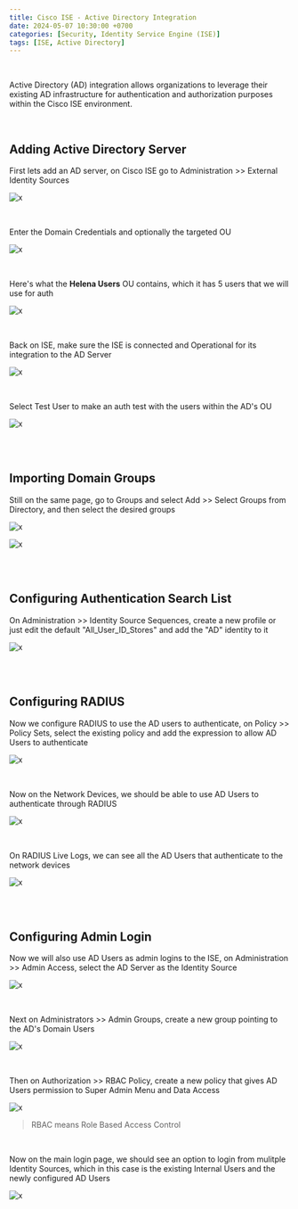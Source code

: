 ```yaml
---
title: Cisco ISE - Active Directory Integration
date: 2024-05-07 10:30:00 +0700
categories: [Security, Identity Service Engine (ISE)]
tags: [ISE, Active Directory]
---
```


<br>

Active Directory (AD) integration allows organizations to leverage their existing AD infrastructure for authentication and authorization purposes within the Cisco ISE environment.

<br>

## Adding Active Directory Server

First lets add an AD server, on Cisco ISE go to Administration >> External Identity Sources

![x](/static/2024-05-07-ise-active-directory/01.png)

<br>

Enter the Domain Credentials and optionally the targeted OU

![x](/static/2024-05-07-ise-active-directory/02.png)

<br>

Here's what the **Helena Users** OU contains, which it has 5 users that we will use for auth

![x](/static/2024-05-07-ise-active-directory/02a.png)

<br>

Back on ISE, make sure the ISE is connected and Operational for its integration to the AD Server

![x](/static/2024-05-07-ise-active-directory/03.png)

<br>

Select Test User to make an auth test with the users within the AD's OU

![x](/static/2024-05-07-ise-active-directory/03a.png)

<br>
<br>

## Importing Domain Groups

Still on the same page, go to Groups and select Add >> Select Groups from Directory, and then select the desired groups

![x](/static/2024-05-07-ise-active-directory/04.png)

![x](/static/2024-05-07-ise-active-directory/05.png)

<br>
<br>

## Configuring Authentication Search List

On Administration >> Identity Source Sequences, create a new profile or just edit the default "All_User_ID_Stores" and add the "AD" identity to it

![x](/static/2024-05-07-ise-active-directory/06.png)

<br>
<br>

## Configuring RADIUS

Now we configure RADIUS to use the AD users to authenticate, on Policy >> Policy Sets, select the existing policy and add the expression to allow AD Users to authenticate

![x](/static/2024-05-07-ise-active-directory/07.png)

<br>

Now on the Network Devices, we should be able to use AD Users to authenticate through RADIUS

![x](/static/2024-05-07-ise-active-directory/08.png)

<br>

On RADIUS Live Logs, we can see all the AD Users that authenticate to the network devices

![x](/static/2024-05-07-ise-active-directory/09.png)

<br>
<br>

## Configuring Admin Login

Now we will also use AD Users as admin logins to the ISE, on Administration >> Admin Access, select the AD Server as the Identity Source

![x](/static/2024-05-07-ise-active-directory/10.png)

<br>

Next on Administrators >> Admin Groups, create a new group pointing to the AD's Domain Users

![x](/static/2024-05-07-ise-active-directory/11.png)

<br>

Then on Authorization >> RBAC Policy, create a new policy that gives AD Users permission to Super Admin Menu and Data Access

![x](/static/2024-05-07-ise-active-directory/12.png)

> RBAC means Role Based Access Control

<br>

Now on the main login page, we should see an option to login from mulitple Identity Sources, which in this case is the existing Internal Users and the newly configured AD Users

![x](/static/2024-05-07-ise-active-directory/13.png)

<br>

























